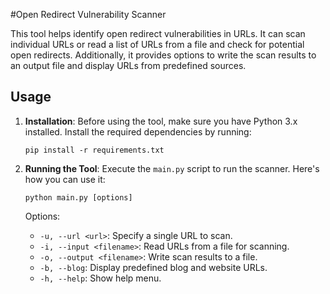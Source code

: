 #Open Redirect Vulnerability Scanner

This tool helps identify open redirect vulnerabilities in URLs. It can scan individual URLs or read a list of URLs from a file and check for potential open redirects. Additionally, it provides options to write the scan results to an output file and display URLs from predefined sources.

## Usage

1. **Installation**: Before using the tool, make sure you have Python 3.x installed. Install the required dependencies by running:

    ```
    pip install -r requirements.txt
    ```

2. **Running the Tool**: Execute the `main.py` script to run the scanner. Here's how you can use it:

    ```
    python main.py [options]
    ```

    Options:
    - `-u, --url <url>`: Specify a single URL to scan.
    - `-i, --input <filename>`: Read URLs from a file for scanning.
    - `-o, --output <filename>`: Write scan results to a file.
    - `-b, --blog`: Display predefined blog and website URLs.
    - `-h, --help`: Show help menu.




